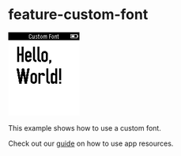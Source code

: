 # feature-custom-font

![screenshot](feature-custom-font-screenshot.png)

This example shows how to use a custom font.

Check out our [guide](https://developer.getpebble.com/guides/pebble-apps/display-and-animations/resources/) on how to use app resources.
